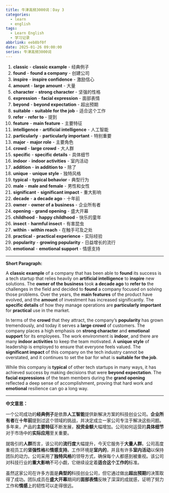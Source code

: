 ```yaml
---
title: 牛津高频3000词：Day 3
categories:
  - learn
  - english
tags:
  - Learn English
  - 学习记录
abbrlink: eeb8bf0f
date: 2025-01-26 09:00:00
series: 牛津高频3000词
---
```


1. **classic** - **classic example** - 经典例子
2. **found** - **found a company** - 创建公司
3. **inspire** - **inspire confidence** - 激励信心
4. **amount** - **large amount** - 大量
5. **character** - **strong character** - 坚强的性格
6. **expression** - **facial expression** - 面部表情
7. **beyond** - **beyond expectation** - 超出预期
8. **suitable** - **suitable for the job** - 适合这个工作
9. **refer** - **refer to** - 提到
10. **feature** - **main feature** - 主要特征
11. **intelligence** - **artificial intelligence** - 人工智能
12. **particularly** - **particularly important** - 特别重要
13. **major** - **major role** - 主要角色
14. **crowd** - **large crowd** - 大人群
15. **specific** - **specific details** - 具体细节
16. **indoor** - **indoor activities** - 室内活动
17. **addition** - **in addition to** - 除了
18. **unique** - **unique style** - 独特风格
19. **typical** - **typical behavior** - 典型行为
20. **male** - **male and female** - 男性和女性
21. **significant** - **significant impact** - 重大影响
22. **decade** - **a decade ago** - 十年前
23. **owner** - **owner of a business** - 企业所有者
24. **opening** - **grand opening** - 盛大开幕
25. **childhood** - **happy childhood** - 快乐的童年
26. **insect** - **harmful insect** - 有害昆虫
27. **within** - **within reach** - 在触手可及之处
28. **practical** - **practical experience** - 实际经验
29. **popularity** - **growing popularity** - 日益增长的流行
30. **emotional** - **emotional support** - 情感支持

---

**Short Paragraph:**

A **classic example** of a company that has been able to **found** its success is a tech startup that relies heavily on **artificial intelligence** to **inspire** new solutions. The **owner of the business** took **a decade ago** to **refer to** the challenges in the field and decided to **found** a company focused on solving those problems. Over the years, the **main features** of the product have evolved, and the **amount** of investment has increased significantly. The **specific details** of how they manage operations are **particularly important** for **practical** use in the market.

In terms of the **crowd** that they attract, the company’s **popularity** has grown tremendously, and today it serves a **large crowd** of customers. The company places a high emphasis on **strong character** and **emotional support** for its employees. The work environment is **indoor**, and there are many **indoor activities** to keep the team motivated. A **unique style** of leadership is employed to ensure that everyone feels valued. The **significant impact** of this company on the tech industry cannot be overstated, and it continues to set the bar for what is **suitable for the job**.

While this company is **typical** of other tech startups in many ways, it has achieved success by making decisions that were **beyond expectation**. The **facial expressions** of the team members during the **grand opening** reflected a deep sense of accomplishment, proving that hard work and **emotional** resilience can go a long way.

---

**中文意思：**

一个公司成功的**经典例子**是依靠**人工智能**提供新解决方案的科技创业公司。**企业所有者**在**十年前**提到过这个领域的挑战，并决定成立一家公司专注于解决这些问题。多年来，产品的**主要特征**不断发展，**投资金额**大幅增加。公司如何运营的**具体细节**对于市场中的**实际应用**至关重要。

就吸引的**人群**而言，该公司的**流行度**大幅提升，今天它服务于**大量人群**。公司高度重视员工的**坚强性格**和**情感支持**。工作环境是**室内的**，并且有许多**室内活动**以保持团队的动力。公司采用了**独特风格**的领导方式，确保每个人都感到被重视。该公司对科技行业的**重大影响**不可小觑，它继续设定着**适合这个工作的**标准。

虽然这家公司在许多方面是**典型的**科技创业公司，但它通过做出**超出预期**的决策取得了成功。团队成员在**盛大开幕**期间的**面部表情**反映了深深的成就感，证明了努力工作和**情感**上的韧性可以走得很远。